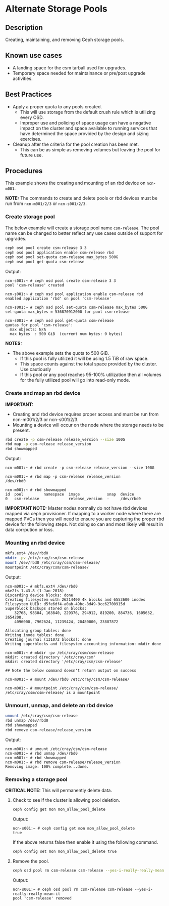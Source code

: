 # Alternate Storage Pools

## Description

Creating, maintaining, and removing Ceph storage pools.

## Known use cases

* A landing space for the csm tarball used for upgrades.
* Temporary space needed for maintainance or pre/post upgrade activities.

## Best Practices

* Apply a proper quota to any pools created.
  * This will use storage from the default crush rule which is utilizing every OSD.
  * Improper use and policing of space usage can have a negative impact on the cluster and space available to running services that have determined the space provided by the design and sizing exercises.
* Cleanup after the criteria for the pool creation has been met.
  * This can be as simple as removing volumes but leaving the pool for future use.

## Procedures

This example shows the creating and mounting of an rbd device on `ncn-m001`.

**NOTE:** The commands to create and delete pools or rbd devices must be run from `ncn-m001/2/3` or `ncn-s001/2/3`.

### Create storage pool

The below example will create a storage pool name `csm-release`.  The pool name can  be changed to better reflect any use cases outside of support for upgrades.

```bash
ceph osd pool create csm-release 3 3
ceph osd pool application enable csm-release rbd
ceph osd pool set-quota csm-release max_bytes 500G
ceph osd pool get-quota csm-release
```

Output:

```text
ncn-s001:~ # ceph osd pool create csm-release 3 3
pool 'csm-release' created

ncn-s001:~ # ceph osd pool application enable csm-release rbd
enabled application 'rbd' on pool 'csm-release'

ncn-s001:~ # ceph osd pool set-quota csm-release max_bytes 500G
set-quota max_bytes = 536870912000 for pool csm-release

ncn-s001:~ # ceph osd pool get-quota csm-release
quotas for pool 'csm-release':
  max objects: N/A
  max bytes  : 500 GiB  (current num bytes: 0 bytes)
```

**NOTES:**

* The above example sets the quota to 500 GiB.  
  * If this pool is fully utilized it will be using 1.5 TiB of raw space.
  * This space counts against the total space provided by the cluster.  Use cautiously
  * If this pool or any pool reaches 95-100% utilization then all volumes for the fully utilized pool will go into read-only mode.

### Create and map an rbd device

**IMPORTANT:**

* Creating and rbd device requires proper access and must be run from ncn-m001/2/3 or ncn-s001/2/3.
* Mounting a device will occur on the node where the storage needs to be present.

```bash
rbd create -p csm-release release_version --size 100G
rbd map -p csm-release release_version
rbd showmapped
```

Output:

```text
ncn-m001:~ # rbd create -p csm-release release_version --size 100G

ncn-m001:~ # rbd map -p csm-release release_version
/dev/rbd0

ncn-m001:~ # rbd showmapped
id  pool         namespace  image            snap  device
0   csm-release             release_version  -     /dev/rbd0
```

**IMPORTANT NOTE:** Master nodes normally do not have rbd devices mapped via ceph provisioner.  If mapping to a worker node where there are mapped PVCs then you will need to ensure you are capturing the proper rbd device for the following steps.  Not doing so can and most likely will result in data corrpution or loss.

### Mounting an rbd device

```bash
mkfs.ext4 /dev/rbd0
mkdir -pv /etc/cray/csm/csm-release
mount /dev/rbd0 /etc/cray/csm/csm-release/
mountpoint /etc/cray/csm/csm-release/
```

Output:

```text
ncn-m001:~ # mkfs.ext4 /dev/rbd0
mke2fs 1.43.8 (1-Jan-2018)
Discarding device blocks: done
Creating filesystem with 26214400 4k blocks and 6553600 inodes
Filesystem UUID: d5fe6df4-a0ab-49bc-8d49-9cc62700915d
Superblock backups stored on blocks:
	32768, 98304, 163840, 229376, 294912, 819200, 884736, 1605632, 2654208,
	4096000, 7962624, 11239424, 20480000, 23887872

Allocating group tables: done
Writing inode tables: done
Creating journal (131072 blocks): done
Writing superblocks and filesystem accounting information: mkdir done

ncn-m001:~ # mkdir -pv /etc/cray/csm/csm-release
mkdir: created directory '/etc/cray/csm'
mkdir: created directory '/etc/cray/csm/csm-release'

## Note the below command doesn't return output on success

ncn-m001:~ # mount /dev/rbd0 /etc/cray/csm/csm-release/

ncn-m001:~ # mountpoint /etc/cray/csm/csm-release/
/etc/cray/csm/csm-release/ is a mountpoint
```

### Unmount, unmap, and delete an rbd device

```bash
umount /etc/cray/csm/csm-release
rbd unmap /dev/rbd0
rbd showmapped
rbd remove csm-release/release_version
```

Output:

```text
ncn-m001:~ # umount /etc/cray/csm/csm-release
ncn-m001:~ # rbd unmap /dev/rbd0
ncn-m001:~ # rbd showmapped
ncn-m001:~ # rbd remove csm-release/release_version
Removing image: 100% complete...done.
```

### Removing a storage pool

**CRITICAL NOTE:** This will permanently delete data.

1. Check to see if the cluster is allowing pool deletion.

   ```bash
   ceph config get mon mon_allow_pool_delete
   ```

   Output:

   ```text
   ncn-s001:~ # ceph config get mon mon_allow_pool_delete
   true
   ```

   If the above returns false then enable it using the following command.

   ```bash
   ceph config set mon mon_allow_pool_delete true
   ```

1. Remove the pool.

   ```bash
   ceph osd pool rm csm-release csm-release --yes-i-really-really-mean-it
   ```

   Output:

   ```text
   ncn-s001:~ # ceph osd pool rm csm-release csm-release --yes-i-really-really-mean-it
   pool 'csm-release' removed
   ```
